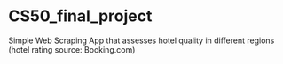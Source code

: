 # CS50_final_project
Simple Web Scraping App that assesses hotel quality in different regions (hotel rating source: Booking.com)
